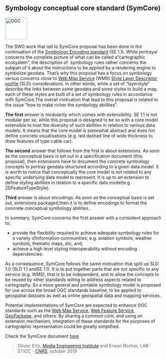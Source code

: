 ## Symbology conceptual core standard (SymCore)

<p align="left">
  <img alt="OGC" width="70px" src="./assets/images/ogc_new_logo.png" />
</p>

The SWG work that led to SymCore proposal has been done in the continuation of the [Symbology Encoding standard](https://www.ogc.org/standards/se) (SE 1.1). 
While ​portrayal ​concerns the complete picture of what can be called a“cartographic ecosystem”, the description of ​
symbology ​rules rather concerns the subpart of it about the instructions to be applied by a rendering engine 
to symbolize geodata. That’s why this proposal has a focus on symbology versus concerns close to [Web Map Service](https://www.ogc.org/standards/wms) (WMS) 
[Style Layer Descriptor profile](https://www.ogc.org/standards/sld) (SLD) considerations. In other words, while a set of “layer ​style​” describe the links 
between some geodata and some styles to build a map, each of these styles are built of a set of symbology rules 
in accordance with SymCore.The overall motivation that lead to this proposal is related to 
the issue “​how to make richer the symbology abilities​”. 

**The first** answer is modularity which comes with extensibility. SE 1.1 is not modular per se, while this proposal 
is designed to be so with a core model extensible to host the diversity of such abilities in relation to various data models. 
It means that the core model is somewhat abstract and does not define concrete visualisations 
(e.g. red dashed line of wide thickness to draw features of type cable car).

**The second** answer that follows from the first is about extensions. As soon as the conceptual basis is set out in a 
specification document (this proposal), then extensions have to document the concrete symbology concepts to portray 
geodata structured according to a given data model. It is worth to notice that conceptually the core model is not related 
to any specific underlying data model to represent. It is up to an extension to define styling abilities in relation to 
a specific data model(e.g 2DFeatureTypeStyle).

**Third** answer is about encodings. As soon as the conceptual basis is set out, extensions packaged,then it is to define 
encodings to format the concrete conceptual symbology abilities.

In summary, SymCore concerns the first answer with a consistent approach to:

   - provide the flexibility required to achieve adequate symbology rules for a variety ofinformation communities; 
    e.g. aviation symbols, weather symbols, thematic maps, etc, and;
   - achieve a high level styling interoperability without encoding dependencies. 
    
As a consequence, SymCore follows the same motivation that split up SLD 1.0 (SLD 1.1 andSE 1.1). It is to put 
together parts that are not specific to any service (e.g. WMS), that is to be independent, and to allow the concepts 
to be reused by other standards willing to address aspects related to cartography. 
So a more general and portable symbology model is proposed for use across the broad OGC standards baseline, to be applied 
to geospatial datasets as well as online geospatial data and mapping services.
 
 Potential implementations of SymCore are expected to enhance OGC standards such as the [Web Map Service](https://www.ogc.org/standards/wms), 
 [Web Feature Service](https://www.ogc.org/standards/wfs), [GeoPackage](https://www.ogc.org/standards/geopackage), and others. By sharing a common core, and using an extension mechanism, integration of 
 these standards for the purposes of cartographic representation could be greatly simplified.
 
 Check the SymCore document [here](https://portal.opengeospatial.org/files/89616)
 
 > Olivier Ertz, [Media Engineering Institute](https://heig-vd.ch/rad/instituts/mei) and Erwan Bocher, LAB-STICC - [CNRS](https://www.cnrs.fr), october 2019